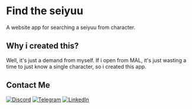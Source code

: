 # Find the seiyuu

A website app for searching a seiyuu from character.

## Why i created this?

Well, it's just a demand from myself. If i open from MAL, it's just wasting a time to just know a single character, so i created this app.

## Contact Me

[![Discord](https://img.shields.io/badge/%3CServer%3E-%237289DA.svg?style=for-the-badge&logo=discord&logoColor=white)](discordapp.com/users/684600978686869524)
[![Telegram](https://img.shields.io/badge/Telegram-2CA5E0?style=for-the-badge&logo=telegram&logoColor=white)](https://t.me/Zhafran_Bahij)
[![LinkedIn](https://img.shields.io/badge/linkedin-%230077B5.svg?style=for-the-badge&logo=linkedin&logoColor=white)](https://www.linkedin.com/in/m-zhafran-bahij-6021171b8/)
